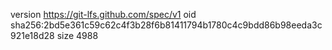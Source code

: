 version https://git-lfs.github.com/spec/v1
oid sha256:2bd5e361c59c62c4f3b28f6b81411794b1780c4c9bdd86b98eeda3c921e18d28
size 4988
